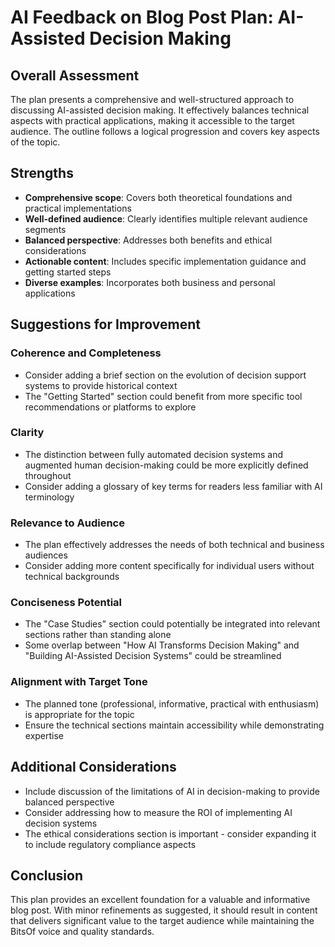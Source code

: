 # AI Feedback on Blog Post Plan: AI-Assisted Decision Making

## Overall Assessment
The plan presents a comprehensive and well-structured approach to discussing AI-assisted decision making. It effectively balances technical aspects with practical applications, making it accessible to the target audience. The outline follows a logical progression and covers key aspects of the topic.

## Strengths
- **Comprehensive scope**: Covers both theoretical foundations and practical implementations
- **Well-defined audience**: Clearly identifies multiple relevant audience segments
- **Balanced perspective**: Addresses both benefits and ethical considerations
- **Actionable content**: Includes specific implementation guidance and getting started steps
- **Diverse examples**: Incorporates both business and personal applications

## Suggestions for Improvement

### Coherence and Completeness
- Consider adding a brief section on the evolution of decision support systems to provide historical context
- The "Getting Started" section could benefit from more specific tool recommendations or platforms to explore

### Clarity
- The distinction between fully automated decision systems and augmented human decision-making could be more explicitly defined throughout
- Consider adding a glossary of key terms for readers less familiar with AI terminology

### Relevance to Audience
- The plan effectively addresses the needs of both technical and business audiences
- Consider adding more content specifically for individual users without technical backgrounds

### Conciseness Potential
- The "Case Studies" section could potentially be integrated into relevant sections rather than standing alone
- Some overlap between "How AI Transforms Decision Making" and "Building AI-Assisted Decision Systems" could be streamlined

### Alignment with Target Tone
- The planned tone (professional, informative, practical with enthusiasm) is appropriate for the topic
- Ensure the technical sections maintain accessibility while demonstrating expertise

## Additional Considerations
- Include discussion of the limitations of AI in decision-making to provide balanced perspective
- Consider addressing how to measure the ROI of implementing AI decision systems
- The ethical considerations section is important - consider expanding it to include regulatory compliance aspects

## Conclusion
This plan provides an excellent foundation for a valuable and informative blog post. With minor refinements as suggested, it should result in content that delivers significant value to the target audience while maintaining the BitsOf voice and quality standards.
